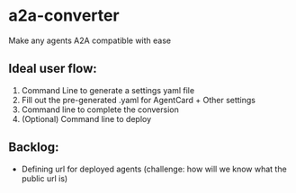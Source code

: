 # a2a-converter
Make any agents A2A compatible with ease

## Ideal user flow:
1. Command Line to generate a settings yaml file
2. Fill out the pre-generated .yaml for AgentCard + Other settings
3. Command line to complete the conversion
4. (Optional) Command line to deploy 

## Backlog:
- Defining url for deployed agents (challenge: how will we know what the public url is)
